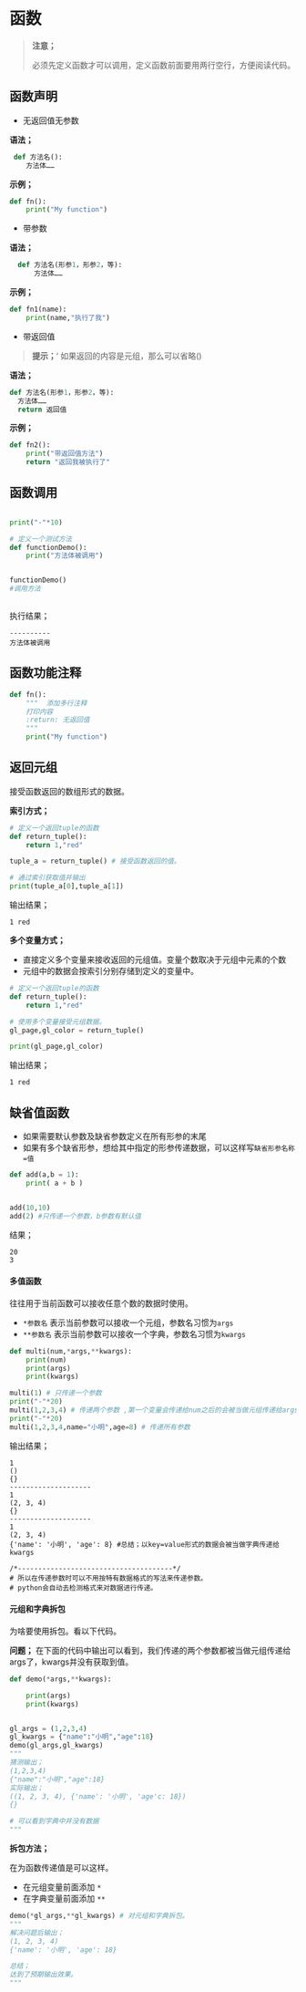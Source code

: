 # 函数

> **注意；**
>
> 必须先定义函数才可以调用，定义函数前面要用两行空行，方便阅读代码。



## 函数声明

- 无返回值无参数

**语法；**

```python
 def 方法名():
    方法体……
```

**示例；**

```python
def fn():
    print("My function")
```




- 带参数
  

**语法；**

```python
  def 方法名(形参1，形参2，等):
      方法体……
```

**示例；**

```python
def fn1(name):
    print(name,"执行了我")
```

- 带返回值
> **提示；**‘
> 	如果返回的内容是元组，那么可以省略()

**语法；**

  ```python
def 方法名(形参1，形参2，等):
    方法体……
    return 返回值
  ```



**示例；**

```python
def fn2():
  	print("带返回值方法")
	return "返回我被执行了"
```



## 函数调用

```python

print("-"*10)

# 定义一个测试方法
def functionDemo():
    print("方法体被调用")


functionDemo()
#调用方法
    

```

执行结果；

```
----------
方法体被调用
```







## 函数功能注释

```python
def fn():
    """  添加多行注释
    打印内容
    :return: 无返回值
    """
    print("My function")

```



## 返回元组

接受函数返回的数组形式的数据。

**索引方式；**

````python
# 定义一个返回tuple的函数
def return_tuple():
    return 1,"red"

tuple_a = return_tuple() # 接受函数返回的值。

# 通过索引获取值并输出
print(tuple_a[0],tuple_a[1])

````

输出结果；

```
1 red
```



**多个变量方式；**

- 直接定义多个变量来接收返回的元组值。变量个数取决于元组中元素的个数
- 元组中的数据会按索引分别存储到定义的变量中。

```python
# 定义一个返回tuple的函数
def return_tuple():
    return 1,"red"

# 使用多个变量接受元组数据。
gl_page,gl_color = return_tuple()

print(gl_page,gl_color)


```

输出结果；

```
1 red
```



## 缺省值函数

- 如果需要默认参数及缺省参数定义在所有形参的末尾
- 如果有多个缺省形参，想给其中指定的形参传递数据，可以这样写`缺省形参名称=值`

```python
def add(a,b = 1):
    print( a + b )


add(10,10)
add(2) #只传递一个参数，b参数有默认值    
```

结果；

````
20 
3
````



#### 多值函数

往往用于当前函数可以接收任意个数的数据时使用。

- `*参数名` 表示当前参数可以接收一个元组，参数名习惯为`args`
- `**参数名` 表示当前参数可以接收一个字典，参数名习惯为`kwargs`

```python
def multi(num,*args,**kwargs):
    print(num)
    print(args)
    print(kwargs)

multi(1) # 只传递一个参数
print("-"*20)
multi(1,2,3,4) # 传递两个参数 ,第一个变量会传递给num之后的会被当做元组传递给args
print("-"*20)
multi(1,2,3,4,name="小明",age=8) # 传递所有参数
```

输出结果；

```
1
()
{}
--------------------
1
(2, 3, 4)
{}
--------------------
1
(2, 3, 4)
{'name': '小明', 'age': 8} #总结；以key=value形式的数据会被当做字典传递给kwargs

/*--------------------------------------*/
# 所以在传递参数时可以不用按特有数据格式的写法来传递参数。
# python会自动去检测格式来对数据进行传递。
```



#### 元组和字典拆包

为啥要使用拆包。看以下代码。

**问题；**
在下面的代码中输出可以看到，我们传递的两个参数都被当做元组传递给args了，kwargs并没有获取到值。

```python
def demo(*args,**kwargs):

    print(args)
    print(kwargs)


gl_args = (1,2,3,4)
gl_kwargs = {"name":"小明","age":18}
demo(gl_args,gl_kwargs)
"""
猜测输出；
(1,2,3,4)
{"name":"小明","age":18}
实际输出；
((1, 2, 3, 4), {'name': '小明', 'age'c: 18})
{}

# 可以看到字典中并没有数据
"""
```



**拆包方法；**

在为函数传递值是可以这样。

- 在元组变量前面添加 `*`
- 在字典变量前面添加 `**`

```python
demo(*gl_args,**gl_kwargs) # 对元组和字典拆包。
"""
解决问题后输出；
(1, 2, 3, 4)
{'name': '小明', 'age': 18}

总结；
达到了预期输出效果。
"""
```

